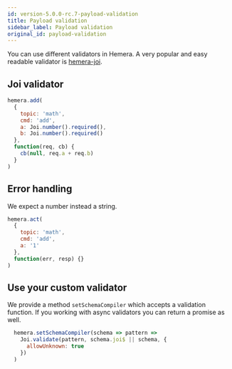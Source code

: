 ```yaml
---
id: version-5.0.0-rc.7-payload-validation
title: Payload validation
sidebar_label: Payload validation
original_id: payload-validation
---
```


You can use different validators in Hemera. A very popular and easy readable validator is [hemera-joi](https://github.com/hemerajs/hemera/tree/master/packages/hemera-joi).

## Joi validator

```js
hemera.add(
  {
    topic: 'math',
    cmd: 'add',
    a: Joi.number().required(),
    b: Joi.number().required()
  },
  function(req, cb) {
    cb(null, req.a + req.b)
  }
)
```

## Error handling

We expect a number instead a string.

```js
hemera.act(
  {
    topic: 'math',
    cmd: 'add',
    a: '1'
  },
  function(err, resp) {}
)
```

## Use your custom validator

We provide a method `setSchemaCompiler` which accepts a validation function. If you working with async validators you can return a promise as well.

```js
  hemera.setSchemaCompiler(schema => pattern =>
    Joi.validate(pattern, schema.joi$ || schema, {
      allowUnknown: true
    })
  )
```

